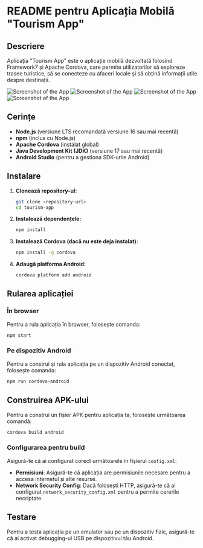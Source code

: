 # README pentru Aplicația Mobilă "Tourism App"

## Descriere
Aplicația "Tourism App" este o aplicație mobilă dezvoltată folosind Framework7 și Apache Cordova, care permite utilizatorilor să exploreze trasee turistice, să se conecteze cu afaceri locale și să obțină informații utile despre destinații.

![Screenshot of the App](images/screenshots/screen1.png)
![Screenshot of the App](images/screenshots/screen2.png)
![Screenshot of the App](images/screenshots/screen3.png)
![Screenshot of the App](images/screenshots/screen4.png)

## Cerințe
- **Node.js** (versiune LTS recomandată versiune 16 sau mai recentă)
- **npm** (inclus cu Node.js)
- **Apache Cordova** (instalat global)
- **Java Development Kit (JDK)** (versiune 17 sau mai recentă)
- **Android Studio** (pentru a gestiona SDK-urile Android)

## Instalare

1. **Clonează repository-ul:**
   ```bash
   git clone <repository-url>
   cd tourism-app
   ```

2. **Instalează dependențele:**
   ```bash
   npm install
   ```

3. **Instalează Cordova (dacă nu este deja instalat):**
   ```bash
   npm install -g cordova
   ```

4. **Adaugă platforma Android:**
   ```bash
   cordova platform add android
   ```

## Rularea aplicației

### În browser
Pentru a rula aplicația în browser, folosește comanda:
```bash
npm start
```

### Pe dispozitiv Android
Pentru a construi și rula aplicația pe un dispozitiv Android conectat, folosește comanda:
```bash
npm run cordova-android
```

## Construirea APK-ului

Pentru a construi un fișier APK pentru aplicația ta, folosește următoarea comandă:
```bash
cordova build android
```

### Configurarea pentru build
Asigură-te că ai configurat corect următoarele în fișierul `config.xml`:

- **Permisiuni**: Asigură-te că aplicația are permisiunile necesare pentru a accesa internetul și alte resurse.
- **Network Security Config**: Dacă folosești HTTP, asigură-te că ai configurat `network_security_config.xml` pentru a permite cererile necriptate.

## Testare
Pentru a testa aplicația pe un emulator sau pe un dispozitiv fizic, asigură-te că ai activat debugging-ul USB pe dispozitivul tău Android.

